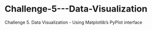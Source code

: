 # Challenge-5---Data-Visualization
Challenge 5. Data Visualization - Using Matplotlib’s PyPlot interface
